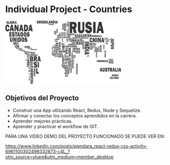# Individual Project - Countries

<p align="left">
  <img height="200" src="./countries.png" />
</p>

## Objetivos del Proyecto

- Construir una App utlizando React, Redux, Node y Sequelize.
- Afirmar y conectar los conceptos aprendidos en la carrera.
- Aprender mejores prácticas.
- Aprender y practicar el workflow de GIT.


PARA UNA VIDEO DEMO DEL PROYECTO FUNCIONADO SE PUEDE VER EN:

https://www.linkedin.com/posts/pjendara_react-redux-css-activity-6961100302498332673-c4L_?utm_source=share&utm_medium=member_desktop



